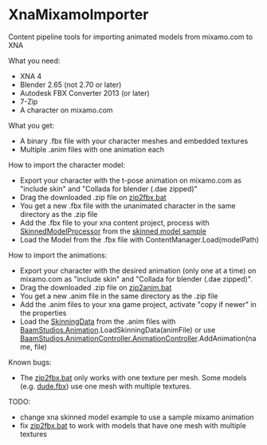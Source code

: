 XnaMixamoImporter
==========

Content pipeline tools for importing animated models from mixamo.com to XNA

What you need:
- XNA 4
- Blender 2.65 (not 2.70 or later)
- Autodesk FBX Converter 2013 (or later)
- 7-Zip
- A character on mixamo.com

What you get:
- A binary .fbx file with your character meshes and embedded textures
- Multiple .anim files with one animation each

How to import the character model:

- Export your character with the t-pose animation on mixamo.com as "include skin" and "Collada for blender (.dae zipped)"
- Drag the downloaded .zip file on [zip2fbx.bat](Scripts/zip2fbx.bat)
- You get a new .fbx file with the unanimated character in the same directory as the .zip file
- Add the .fbx file to your xna content project, process with [SkinnedModelProcessor](SkinningSample/SkinnedModelPipeline/SkinnedModelProcessor.cs) from the [skinned model sample](http://xbox.create.msdn.com/en-US/education/catalog/sample/skinned_model)
- Load the Model from the .fbx file with ContentManager.Load<Model>(modelPath)

How to import the animations:
- Export your character with the desired animation (only one at a time) on mixamo.com as "include skin" and "Collada for blender (.dae zipped)".
- Drag the downloaded .zip file on [zip2anim.bat](Scripts/zip2anim.bat)
- You get a new .anim file in the same directory as the .zip file
- Add the .anim files to your xna game project, activate "copy if newer" in the properties
- Load the [SkinningData](SkinningSample/SkinnedModel/SkinningData.cs) from the .anim files with [BaamStudios.Animation](BaamStudios.AnimationController/Animation.cs).LoadSkinningData(animFile) or use [BaamStudios.AnimationController.AnimationController](BaamStudios.AnimationController/AnimationController.cs).AddAnimation(name, file)

Known bugs:
- The [zip2fbx.bat](Scripts/zip2fbx.bat) only works with one texture per mesh. Some models (e.g. [dude.fbx](SkinningSample/SkinningSample/Content/dude.fbx)) use one mesh with multiple textures.

TODO: 
- change xna skinned model example to use a sample mixamo animation
- fix [zip2fbx.bat](Scripts/zip2fbx.bat) to work with models that have one mesh with multiple textures

